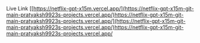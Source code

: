 Live Link
  [[https://netflix-gpt-x15m.vercel.app/](https://netflix-gpt-x15m-git-main-pratyaksh9923s-projects.vercel.app/)https://netflix-gpt-x15m-git-main-pratyaksh9923s-projects.vercel.app/](https://netflix-gpt-x15m-git-main-pratyaksh9923s-projects.vercel.app/)https://netflix-gpt-x15m-git-main-pratyaksh9923s-projects.vercel.app/
